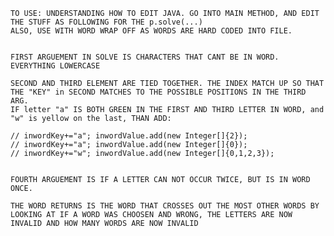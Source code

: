     TO USE: UNDERSTANDING HOW TO EDIT JAVA. GO INTO MAIN METHOD, AND EDIT THE STUFF AS FOLLOWING FOR THE p.solve(...)
    ALSO, USE WITH WORD WRAP OFF AS WORDS ARE HARD CODED INTO FILE.
    
    
    FIRST ARGUEMENT IN SOLVE IS CHARACTERS THAT CANT BE IN WORD. EVERYTHING LOWERCASE

    SECOND AND THIRD ELEMENT ARE TIED TOGETHER. THE INDEX MATCH UP SO THAT THE "KEY" in SECOND MATCHES TO THE POSSIBLE POSITIONS IN THE THIRD ARG.
    IF letter "a" IS BOTH GREEN IN THE FIRST AND THIRD LETTER IN WORD, and "w" is yellow on the last, THAN ADD:
    
    // inwordKey+="a"; inwordValue.add(new Integer[]{2});
    // inwordKey+="a"; inwordValue.add(new Integer[]{0});
    // inwordKey+="w"; inwordValue.add(new Integer[]{0,1,2,3});


    FOURTH ARGUEMENT IS IF A LETTER CAN NOT OCCUR TWICE, BUT IS IN WORD ONCE. 
    
    THE WORD RETURNS IS THE WORD THAT CROSSES OUT THE MOST OTHER WORDS BY LOOKING AT IF A WORD WAS CHOOSEN AND WRONG, THE LETTERS ARE NOW INVALID AND HOW MANY WORDS ARE NOW INVALID
  
